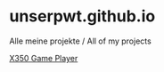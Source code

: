 # unserpwt.github.io
<p>Alle meine projekte / All of my projects</p>
<a href="/x350-gameplayer">X350 Game Player</a>
